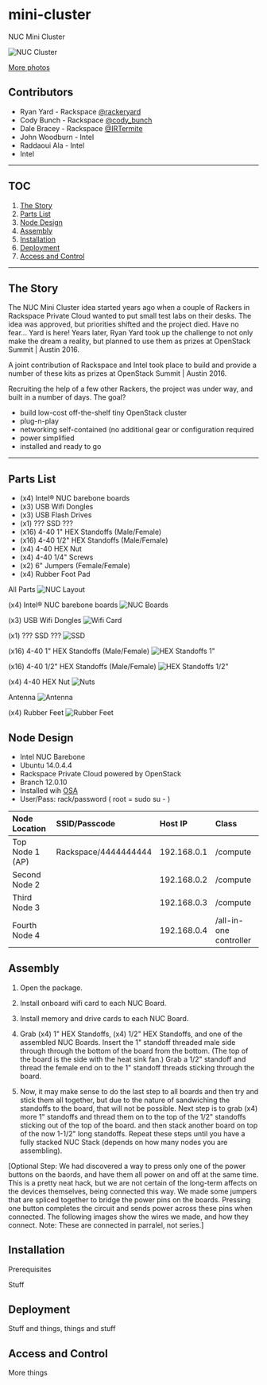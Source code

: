 # mini-cluster
NUC Mini Cluster

![NUC Cluster](https://lh3.googleusercontent.com/EQal5CEVaDAFLE3lsta2ftK2XPojeZLrLDeqqOqYc4001ZGAzNwrX_2JNZi8yp-e0QeXyRGYJAWrSAcanUWkG3QCOk_50dMrOa57FLz2_aU0W_8cS2Ll-k_YMJDMVMKplh_Bk3bTBjF8o-flN6iG7KDXCxqNtIRTQimZ-Tp-_coOLKiAcpnSTGAol5E75FhWHKeK-0NyptGnm2vPUI0gv4eamMQYmMoSX3oGsZU2KqKARWCamQeM5e-bsn3yQaaBPp_exOBjlex3VZT7MnlwJ_UeGTXLE_mPh2ev7T9Vxh_iM45QNliTwY59KyFu7K5n-tAPoBVih3EHga5FXM4KhBOvz3XSAb3W5kxmzcVcRQen-icX11j6UCbmPGEo7E-_Sq_ZA1IoFD2gFDJJOtqRynNLbskUDOSnf1j4mk7Am9awKwFzptr1MaItFHRs9Nhoi1zby5jhpBGSAPQq8qDixa4iHCEphguPyl2Fnb2n78Tw4a3U4ve_uGyDZa8osXHHho-eahHROMToDMO_XSdkHF2apZWCXu19B6TPatIwtMdTTnSE4PSykT0iNNV8jk4=w526-h542-no)

[More photos](https://goo.gl/photos/H7nQkzozF25g4oHs5)

## Contributors
- Ryan Yard - Rackspace [@rackeryard](https://twitter.com/rackeryard)
- Cody Bunch - Rackspace [@cody_bunch](https://twitter.com/cody_bunch)
- Dale Bracey - Rackspace [@IRTermite](https://twitter.com/IRTermite)
- John Woodburn - Intel
- Raddaoui Ala - Intel
- Intel

---

## TOC
1. [The Story](https://github.com/ryanyard/mini-cluster#the-story)
2. [Parts List](https://github.com/ryanyard/mini-cluster#parts-list)
3. [Node Design](https://github.com/ryanyard/mini-cluster#node-design)
4. [Assembly](https://github.com/ryanyard/mini-cluster#assembly)
5. [Installation](https://github.com/ryanyard/mini-cluster#installation)
6. [Deployment](https://github.com/ryanyard/mini-cluster#deployment)
7. [Access and Control](https://github.com/ryanyard/mini-cluster#access-and-control)

---

## The Story

The NUC Mini Cluster idea started years ago when a couple of Rackers in Rackspace Private Cloud wanted to put small test labs on their desks. The idea was approved, but priorities shifted and the project died. Have no fear... Yard is here! Years later, Ryan Yard took up the challenge to not only make the dream a reality, but planned to use them as prizes at OpenStack Summit | Austin 2016.

A joint contribution of Rackspace and Intel took place to build and provide a number of these kits as prizes at OpenStack Summit | Austin 2016.

Recruiting the help of a few other Rackers, the project was under way, and built in a number of days. The goal?

- build low-cost off-the-shelf tiny OpenStack cluster
- plug-n-play
 - networking self-contained (no additional gear or configuration required
 - power simplified
 - installed and ready to go

---

## Parts List
- (x4) Intel® NUC barebone boards
- (x3) USB Wifi Dongles
- (x3) USB Flash Drives
- (x1) ??? SSD ???
- (x16) 4-40 1" HEX Standoffs (Male/Female)
- (x16) 4-40 1/2" HEX Standoffs (Male/Female)
- (x4) 4-40 HEX Nut
- (x4) 4-40 1/4" Screws
- (x2) 6" Jumpers (Female/Female)
- (x4) Rubber Foot Pad

All Parts
![NUC Layout](https://github.com/ryanyard/mini-cluster/blob/master/images/20160505_120010.jpg?raw=true)

(x4) Intel® NUC barebone boards
![NUC Boards](https://github.com/ryanyard/mini-cluster/blob/master/images/20160505_124443.jpg?raw=true)

(x3) USB Wifi Dongles 
![Wifi Card](https://github.com/ryanyard/mini-cluster/blob/master/images/20160505_124538.jpg?raw=true)

(x1) ??? SSD ??? 
![SSD](https://github.com/ryanyard/mini-cluster/blob/master/images/20160505_124550.jpg?raw=true)

(x16) 4-40 1" HEX Standoffs (Male/Female) 
![HEX Standoffs 1"](https://github.com/ryanyard/mini-cluster/blob/master/images/20160505_120129.jpg?raw=true)

(x16) 4-40 1/2" HEX Standoffs (Male/Female) 
![HEX Standoffs 1/2"](https://github.com/ryanyard/mini-cluster/blob/master/images/20160505_124532.jpg?raw=true)

(x4) 4-40 HEX Nut 
![Nuts](https://github.com/ryanyard/mini-cluster/blob/master/images/20160505_124636.jpg?raw=true)

Antenna
![Antenna](https://github.com/ryanyard/mini-cluster/blob/master/images/20160505_124704.jpg?raw=true)

(x4) Rubber Feet
![Rubber Feet](https://github.com/ryanyard/mini-cluster/blob/master/images/20160505_124459.jpg?raw=true)

## Node Design

- Intel NUC Barebone
- Ubuntu 14.0.4.4
- Rackspace Private Cloud powered by OpenStack
 - Branch 12.0.10
 - Installed wih [OSA](https://github.com/openstack/openstack-ansible)
- User/Pass: rack/password ( root = sudo su - )

| Node Location   | SSID/Passcode        | Host IP     | Class                  |
|:----------------|:---------------------|:------------|:-----------------------|
| Top Node 1 (AP) | Rackspace/4444444444 | 192.168.0.1 | /compute               |
| Second Node 2   |                      | 192.168.0.2 | /compute               |
| Third Node 3    |                      | 192.168.0.3 | /compute               |
| Fourth Node 4   |                      | 192.168.0.4 | /all-in-one controller |

## Assembly

1. Open the package.

1. Install onboard wifi card to each NUC Board.

1. Install memory and drive cards to each NUC Board.

1. Grab (x4) 1" HEX Standoffs, (x4) 1/2" HEX Standoffs, and one of the assembled NUC Boards. Insert the 1" standoff threaded male side through through the bottom of the board from the bottom. (The top of the board is the side with the heat sink fan.) Grab a 1/2" standoff and thread the female end on to the 1" standoff threads sticking through the board.

1. Now, it may make sense to do the last step to all boards and then try and stick them all together, but due to the nature of sandwiching the standoffs to the board, that will not be possible. Next step is to grab (x4) more 1" standoffs and thread them on to the top of the 1/2" standoffs sticking out of the top of the board. and then stack another board on top of the now 1-1/2" long standoffs. Repeat these steps until you have a fully stacked NUC Stack (depends on how many nodes you are assembling).

[Optional Step: We had discovered a way to press only one of the power buttons on the baords, and have them all power on and off at the same time. This is a pretty neat hack, but we are not certain of the long-term affects on the devices themselves, being connected this way. We made some jumpers that are spliced together to bridge the power pins on the boards. Pressing one button completes the circuit and sends power across these pins when connected. The following images show the wires we made, and how they connect. Note: These are connected in parralel, not series.]

## Installation

Prerequisites

Stuff

## Deployment

Stuff and things, things and stuff

## Access and Control

More things